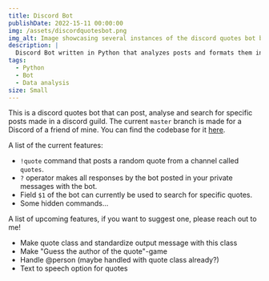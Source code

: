 ```yaml
---
title: Discord Bot
publishDate: 2022-15-11 00:00:00
img: /assets/discordquotesbot.png
img_alt: Image showcasing several instances of the discord quotes bot being called in a chat and responding.
description: |
  Discord Bot written in Python that analyzes posts and formats them into quotes.
tags:
  - Python
  - Bot
  - Data analysis
size: Small
---
```


This is a discord quotes bot that can post, analyse and search for specific posts made in a discord guild. 
The current `master` branch is made for a Discord of a friend of mine. You can find the codebase for it [here](https://github.com/Jurkyy/discord-quote-bot).

A list of the current features:
- `!quote` command that posts a random quote from a channel called `quotes`.
- `?` operator makes all responses by the bot posted in your private messages with the bot.
- Field `$1` of the bot can currently be used to search for specific quotes.
- Some hidden commands...

A list of upcoming features, if you want to suggest one, please reach out to me!
- Make quote class and standardize output message with this class
- Make "Guess the author of the quote"-game
- Handle @person (maybe handled with quote class already?)
- Text to speech option for quotes

